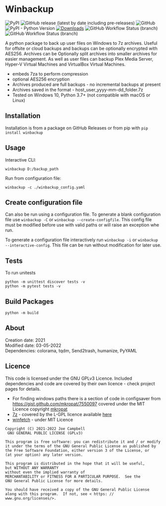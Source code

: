 # Winbackup

![PyPI](https://img.shields.io/pypi/v/winbackup) ![GitHub release (latest by date including pre-releases)](https://img.shields.io/github/v/release/needs-coffee/winbackup?include_prereleases) ![GitHub](https://img.shields.io/github/license/needs-coffee/winbackup) ![PyPI - Python Version](https://img.shields.io/pypi/pyversions/winbackup) [![Downloads](https://pepy.tech/badge/wifipasswords)](https://pepy.tech/project/winbackup) ![GitHub Workflow Status (branch)](https://img.shields.io/github/workflow/status/needs-coffee/winbackup/TestRunner/main?label=build%20%28main%29) ![GitHub Workflow Status (branch)](https://img.shields.io/github/workflow/status/needs-coffee/winbackup/TestRunner/dev?label=build%20%28dev%29)

A python package to back up user files on Windows to 7z archives. Useful for offsite or cloud backups and backups can be optionally encrypted with AES256. Archives can be Optionally split archives into smaller archives for easier management. As well as user files can backup Plex Media Server, Hyper-V Virtual Machines and VirtualBox Virtual Machines.

- embeds 7za to perform compression
- optional AES256 encryption
- Archives produced are full backups - no incremental backups at present
- Archives saved in the format - host_user_yyyy-mm-dd_folder.7z
- Tested on Windows 10, Python 3.7+ (not compatible with macOS or Linux)

Installation
------------
Installation is from a package on GitHub Releases or from pip with ``pip install winbackup``

Usage
-----
Interactive CLI:
```shell
winbackup D:/backup_path
```

Run from configuration file:
```shell
winbackup -c ./winbackup_config.yaml
```

Create configuration file
-----
Can also be run using a configuration file. To generate a blank configuration file use ```winbackup -C```
or ```winbackup --create-configfile```. This config file must be modified before use with valid paths or will raise an exception whe run.

To generate a configuration file interactively run ```winbackup -i``` or ```winbackup --interactive-config```. This file can be run without modification for later use.

Tests
-----
To run unitests
```shell
python -m unittest discover tests -v
python -m pytest tests -v 
```

Build Packages
-----
```shell
python -m build
```

About
-----
Creation date: 2021  
Modified date: 03-05-2022  
Dependencies: colorama, tqdm, Send2trash, humanize, PyYAML


Licence
-------
This code is licensed under the GNU GPLv3 Licence.
Included dependencies and code are covered by their own licence - check project pages for details.

- For finding windows paths there is a section of code in configsaver from https://gist.github.com/mkropat/7550097 covered under the MIT Licence copyright [mkropat](https://gist.github.com/mkropat/7550097)
- [7z](https://www.7-zip.org/) - covered by the L-GPL licence available [here](https://www.7-zip.org/license.txt)
- [winfetch](https://github.com/kiedtl/winfetch) - under MIT Licence 


```
Copyright (C) 2021-2022 Joe Campbell  
 GNU GENERAL PUBLIC LICENSE (GPLv3)  

This program is free software: you can redistribute it and / or modify
it under the terms of the GNU General Public License as published by
the Free Software Foundation, either version 3 of the License, or
(at your option) any later version.

This program is distributed in the hope that it will be useful,
but WITHOUT ANY WARRANTY
without even the implied warranty of
MERCHANTABILITY or FITNESS FOR A PARTICULAR PURPOSE.  See the
GNU General Public License for more details.

You should have received a copy of the GNU General Public License
along with this program.  If not, see < https: // www.gnu.org/licenses/>.
```